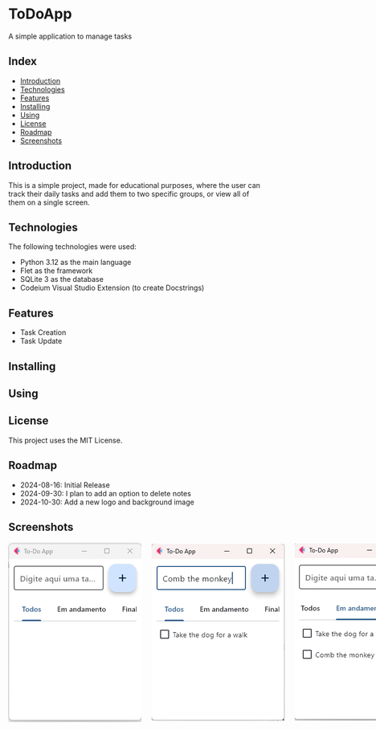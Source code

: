 # ToDoApp
A simple application to manage tasks

## Index
- [Introduction](#introduction)
- [Technologies](#technologies)
- [Features](#features)
- [Installing](#installing)
- [Using](#using)
- [License](#license)
- [Roadmap](#roadmap)
- [Screenshots](#screenshots)

## Introduction
This is a simple project, made for educational purposes, where the user can track their daily tasks and add them to two specific groups, or view all of them on a single screen.

## Technologies
The following technologies were used:
- Python 3.12 as the main language
- Flet as the framework
- SQLite 3 as the database
- Codeium Visual Studio Extension (to create Docstrings)

## Features
- Task Creation
- Task Update

## Installing

## Using

## License
This project uses the MIT License.

## Roadmap
- 2024-08-16: Initial Release
- 2024-09-30: I plan to add an option to delete notes
- 2024-10-30: Add a new logo and background image

## Screenshots
 <style>
        .container {
            display: flex;
            justify-content: space-around; /* Distribui espaço uniformemente */
            align-items: center; /* Alinha verticalmente ao centro */
            gap: 10px; /* Espaçamento entre as imagens */
        }
        .container img {
            max-width: 100%; /* Garante que as imagens não ultrapassem o tamanho do contêiner */
            height: auto; /* Mantém a proporção das imagens */
        }
    </style>

<div class = "container">
    <img src="https://github.com/fernandosserra/ToDoApp/blob/main/Img/Main_Page.png?raw=true"/></br>
    <img src="https://github.com/fernandosserra/ToDoApp/blob/main/Img/Adding_Task.png?raw=true"/></br>
    <img src="https://github.com/fernandosserra/ToDoApp/blob/main/Img/Current_Tasks.png?raw=true"/></br>
    <img src="https://github.com/fernandosserra/ToDoApp/blob/main/Img/Completed_Tasks.png?raw=true"/></br>
</div>